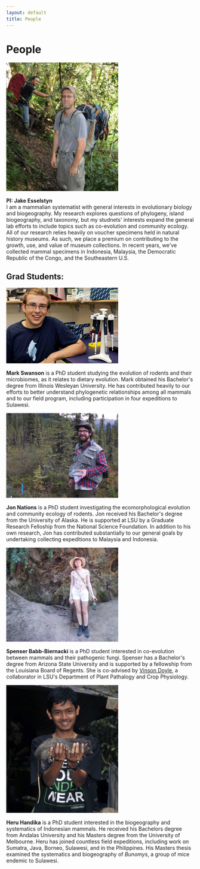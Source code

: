 ```yaml
---
layout: default
title: People
---
```

# People
<div markdown="1">
<img src="images/jake.jpg" alt="jake" width="300">

**PI: Jake Esselstyn**  
I am a mammalian systematist with general interests in evolutionary biology and biogeography. My research explores questions of phylogeny, island biogeography, and taxonomy, but my studnets' interests expand the general lab efforts to include topics such as co-evolution and community ecology. All of our research relies heavily on voucher specimens held in natural history museums. As such, we place a premium on contributing to the growth, use, and value of museum collections. In recent years, we've collected mammal specimens in Indonesia, Malaysia, the Democratic Republic of the Congo, and the Southeastern U.S.
</div>

## Grad Students:
<div markdown="1">
<img src="images/Mark.jpg" alt="Mark" width="300">  

**Mark Swanson** is a PhD student studying the evolution of rodents and their microbiomes, as it relates to dietary evolution. Mark obtained his Bachelor's degree from Illinois Wesleyan University. He has contributed heavily to our efforts to better understand phylogenetic relationships among all mammals and to our field program, including participation in four expeditions to Sulawesi.  
</div>

<div markdown="1">
<img src="images/jon.jpg" alt="Jon" width="300">  

**Jon Nations** is a PhD student investigating the ecomorphological evolution and community ecology of rodents. Jon received his Bachelor's degree from the University of Alaska. He is supported at LSU by a Graduate Research Felloship from the National Science Foundation.  In addition to his own research, Jon has contributed substantially to our general goals by undertaking collecting expeditions to Malaysia and Indonesia.
</div>

<div markdown="1">
<img src="images/spenser.jpg" alt="Spenser" width="300">  

**Spenser Babb-Biernacki** is a PhD student interested in co-evolution between mammals and their pathogenic fungi. Spenser has a Bachelor's degree from Arizona State University and is supported by a fellowship from the Louisiana Board of Regents. She is co-advised by [Vinson Doyle](https://www.lsu.edu/agriculture/plant/about/faculty-staff/doyle.php), a collaborator in LSU's Department of Plant Pathalogy and Crop Physiology.  
</div>

<div markdown="1">
<img src="images/heru.jpg" alt="Heru" width="300">  

**Heru Handika** is a PhD student interested in the biogeography and systematics of Indonesian mammals. He received his Bachelors degree from Andalas University and his Masters degree from the University of Melbourne. Heru has joined countless field expeditions, including work on Sumatra, Java, Borneo, Sulawesi, and in the Philippines. His Masters thesis examined the systematics and biogeography of *Bunomys*, a group of mice endemic to Sulawesi.    
</div>
